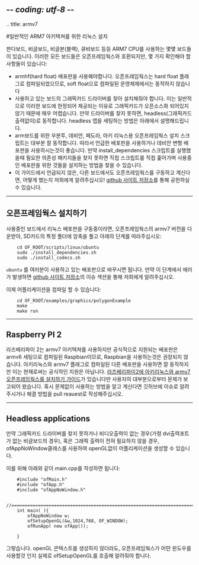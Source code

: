 ## -*- coding: utf-8 -*-
.. title: armv7

#일반적인 ARM7 아키텍쳐를 위한 리눅스 설치

판다보드, 비글보드, 비글본(블랙), 큐비보드 등등 ARM7 CPU를 사용하는 몇몇 보드들이 있습니다. 이러한 모든 보드들은 오픈프레임웍스와 호환되지만, 몇 가지 확인해야 할 사항들이 있습니다:

- armhf(hard float) 배포판을 사용해야합니다. 오픈프레임웍스는 hard float 플래그로 컴파일되었으므로, soft float으로 컴파일된 운영체제에서는 동작하지 않습니다
- 사용하고 있는 보드의 그래픽카드 드라이버를 찾아 설치해줘야 합니다. 이는 일반적으로 이러한 보드에 한정되어 제공되는 이유로 그래픽카드가 오픈소스화 되어있지 않기 때문에 매우 어렵습니다. 만약 드라이버를 찾지 못하면, headless(그래픽카드 출력없이)로 동작합니다. headless 앱을 세팅하는 방법은 아래에서 설명해드립니다.
- arm보드를 위한 우분투, 데비안, 페도라, 아키 리눅스용 오픈프레임웍스 설치 스크립트는 대부분 잘 동작합니다. 따라서 언급한 배포판을 사용하거나 데비안 변형 배포판을 사용하시는것이 좋습니다. 만약 install_dependencies 스크립트를 실행했을때 필요한 의존성 패키지들을 찾지 못하면 직접 스크립트를 직접 훑어가며 사용중인 배포판을 위한 것들을 설치하는 방법을 찾을 수 있습니다.
- 이 가이드에서 언급되지 않은, 다른 보드에서도 오픈프레임웍스를 구동하고 계신다면, 어떻게 했는지 저희에게 알려주십시오! [github 사이트 저장소](https://github.com/openframeworks/ofSite)를 통해 공헌하실 수 있습니다.

-------------------------------

## 오픈프레임웍스 설치하기

사용중인 보드에서 리눅스 배포판을 구동중이라면, 오픈프레임웍스의 armv7 버전을 다운받아, SD카드의 특정 폴더에 암축을 풀고 아래의 단계를 따라주십시오:

        cd OF_ROOT/scripts/linux/ubuntu
        sudo ./install_dependencies.sh
        sudo ./install_codecs.sh
        
`ubuntu` 를 여러분이 사용하고 있는 배포판으로 바꾸시면 됩니다. 만약 이 단계에서 에러가 발생하면 [github 사이트 저장소](http://github.com/openframeworks/openFrameworks/issues)의 이슈 섹션을 통해 저희에게 알려주십시오.

이제 어플리케이션을 컴파일 할 수 있습니다:

        cd OF_ROOT/examples/graphics/polygonExample
        make
        make run

-------------------------------

## Raspberry PI 2

라즈베리파이 2는 armv7 아키텍쳐를 사용하지만 공식적으로 지원되는 배포판은 armv6 세팅으로 컴파일된 Raspbian이므로, Raspbian을 사용하는것은 권장되지 않습니다. 아키리눅스와 armv7 플래그로 컴파일된 다른 배포판을 사용하면 잘 동작하지만 이는 현재로써는 공식적인 지원은 아닙니다. [라즈베리파이2에 아키리눅스와 armv7 오픈프레임웍스를 설치하기 가이드](../raspberrypi/raspberry-pi-getting-started-archlinux)가 있습니다만 사용자의 대부분으로부터 문제가 보고되어 왔습니다. 혹시 문제없이 사용하는 방법을 알고 계신다면 깃허브에 이슈로 알려주시거나 해결 방법을 pull reauest로 작성해주십시오. 

-------------------------------

## Headless applications

만약 그래픽카드 드라이버를 찾지 못하거나 비디오출력이 없는 경우(가령 dvi출력포트가 없는 비글보드의 경우), 혹은 그래픽 출력이 전혀 필요하지 않을 경우, ofAppNoWindow클래스를 사용하여 openGL없이 어플리케이션을 생성할 수 있습니다. 

이를 위해 아래와 같이 main.cpp를 작성하면 됩니다:

~~~~{.cpp}
    #include "ofMain.h"
    #include "ofApp.h"
    #include "ofAppNoWindow.h"

    //========================================================================
    int main( ){
        ofAppNoWindow w;
        ofSetupOpenGL(&w,1024,768, OF_WINDOW);
        ofRunApp( new ofApp());

    }
~~~~

그렇습니다. openGL 콘텍스트를 생성하지 않더라도, 오픈프레임웍스가 어떤 윈도우를 사용할것 인지 실제로 ofSetupOpenGL를 호출해 알려줘야 합니다.
